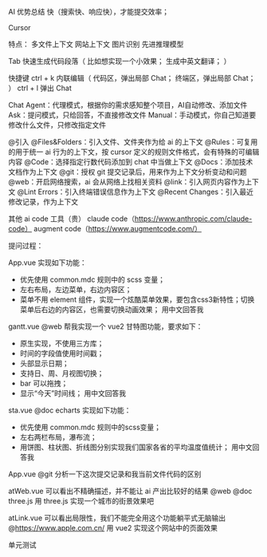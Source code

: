 AI 优势总结
  快（搜索快、响应快），才能提交效率；



Cursor

特点：
  多文件上下文
  网站上下文
  图片识别
  先进推理模型

Tab
  快速生成代码段落（
    比如想实现一个小效果；
    生成中英文翻译；
  ）
  
快捷键
  ctrl + k 内联编辑（
    代码区，弹出局部 Chat；
    终端区，弹出局部 Chat；
  ）
  ctrl + l 弹出 Chat

Chat
  Agent：代理模式，根据你的需求感知整个项目，AI自动修改、添加文件
  Ask：提问模式，只给回答，不直接修改文件
  Manual：手动模式，你自己知道要修改什么文件，只修改指定文件

@引入
  @Files&Folders：引入文件、文件夹作为给 ai 的上下文
  @Rules：可复用的用于统一 ai 行为的上下文，按 cursor 定义的规则文件格式，会有特殊的可编辑内容
  @Code：选择指定行数代码添加到 chat 中当做上下文
  @Docs：添加技术文档作为上下文
  @git：授权 git 提交记录后，用来作为上下文分析变动和问题
  @web：开启网络搜索，ai 会从网络上找相关资料
  @link：引入网页内容作为上下文
  @Lint Errors：引入终端错误信息作为上下文
  @Recent Changes：引入最近修改记录，作为上下文

其他 ai code 工具（贵）
  claude code（https://www.anthropic.com/claude-code）
  augment code（https://www.augmentcode.com/）



提问过程：

App.vue
实现如下功能：
- 优先使用 common.mdc 规则中的 scss 变量；
- 左右布局，左边菜单，右边内容区；
- 菜单不用 element 组件，实现一个炫酷菜单效果，要包含css3新特性；切换菜单后右边的内容区，也需要切换动画效果；
用中文回答我

gantt.vue @web
帮我实现一个 vue2 甘特图功能，要求如下：
- 原生实现，不使用三方库；
- 时间的字段值使用时间戳；
- 头部显示日期；
- 支持日、周、月视图切换；
- bar 可以拖拽；
- 显示“今天”时间线；
用中文回答我

sta.vue @doc echarts
实现如下功能：
- 优先使用 common.mdc 规则中的scss变量；
- 左右两栏布局，瀑布流；
- 用饼图、柱状图、折线图分别实现我们国家各省的平均温度值统计；
用中文回答我

App.vue
@git 分析一下这次提交记录和我当前文件代码的区别

atWeb.vue  可以看出不精确描述，并不能让 ai 产出比较好的结果
@web @doc three.js 用 three.js 实现一个城市的街景效果吧

atLink.vue 可以看出局限性，我们不能完全用这个功能躺平式无脑输出
@https://www.apple.com.cn/
用 vue2 实现这个网站中的页面效果

单元测试